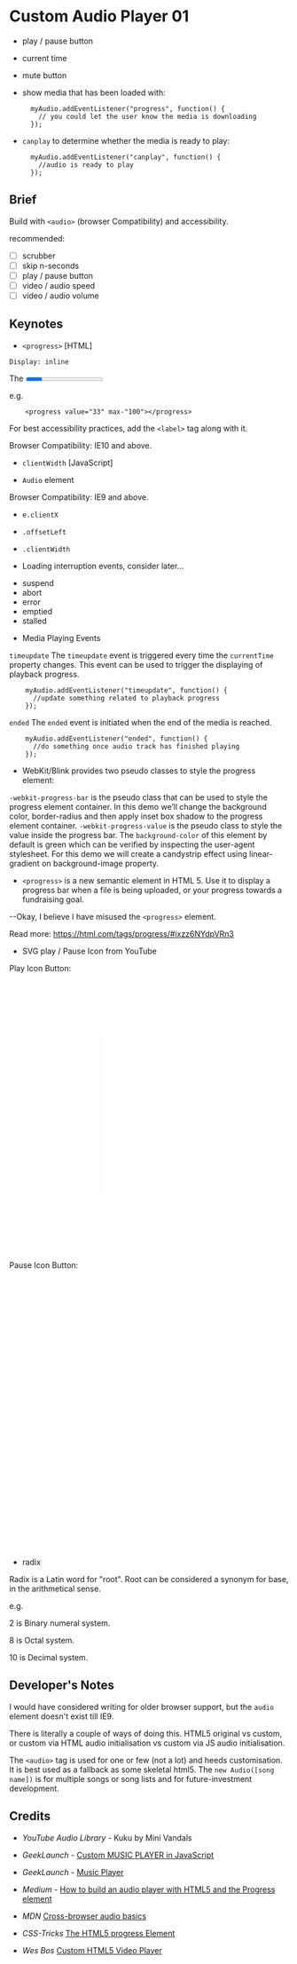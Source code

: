 # Custom Audio Player 01

- play / pause button
- current time
- mute button
- show media that has been loaded with:

        myAudio.addEventListener("progress", function() {
          // you could let the user know the media is downloading
        });

- `canplay` to determine whether the media is ready to play:

        myAudio.addEventListener("canplay", function() {
          //audio is ready to play
        });



## Brief

Build with `<audio>` (browser Compatibility) and accessibility.

recommended:

- [ ] scrubber
- [ ] skip n-seconds
- [ ] play / pause button
- [ ] video / audio speed
- [ ] video / audio volume

## Keynotes

* `<progress>` [HTML]

`Display: inline`

The <progress> element is used to create a progress bar to serve as a visual demonstration of progress towards the completion of task or goal. The max and value attributes are used to define how much progress (value) has been made towards task completion (max).

e.g.

        <progress value="33" max-"100"></progress>

For best accessibility practices, add the `<label>` tag along with it.

Browser Compatibility: IE10 and above.

* `clientWidth` [JavaScript]

* `Audio` element

Browser Compatibility: IE9 and above.

* `e.clientX`

* `.offsetLeft`

* `.clientWidth`

* Loading interruption events, consider later...

- suspend
- abort
- error
- emptied
- stalled

* Media Playing Events

`timeupdate`
The `timeupdate` event is triggered every time the `currentTime` property changes. This event can be used to trigger the displaying of playback progress.


        myAudio.addEventListener("timeupdate", function() {
          //update something related to playback progress
        });

`ended`
The `ended` event is initiated when the end of the media is reached.

        myAudio.addEventListener("ended", function() {
          //do something once audio track has finished playing
        });

* WebKit/Blink provides two pseudo classes to style the progress element:

`-webkit-progress-bar` is the pseudo class that can be used to style the progress element container. In this demo we’ll change the background color, border-radius and then apply inset box shadow to the progress element container.
`-webkit-progress-value` is the pseudo class to style the value inside the progress bar. The `background-color` of this element by default is green which can be verified by inspecting the user-agent stylesheet. For this demo we will create a candystrip effect using linear-gradient on background-image property.

* `<progress>` is a new semantic element in HTML 5. Use it to display a progress bar when a file is being uploaded, or your progress towards a fundraising goal.

--Okay, I believe I have misused the `<progress>` element.

Read more: https://html.com/tags/progress/#ixzz6NYdpVRn3

* SVG play / Pause Icon from YouTube

Play Icon Button:
        <svg viewBox="0 0 56 56" preserveAspectRatio="xMidYMid meet" fill="none"><polygon fill="#FFFFFF" points="18.6666667 11.6666667 18.6666667 44.3333333 44.3333333 28"></polygon><polygon points="0 0 56 0 56 56 0 56"></polygon></svg>


Pause Icon Button:
        <svg viewBox="0 0 56 56" preserveAspectRatio="xMidYMid meet" fill="none"><path fill="#FFFFFF" d="M14,44.3333333 L23.3333333,44.3333333 L23.3333333,11.6666667 L14,11.6666667 L14,44.3333333 Z M32.6666667,11.6666667 L32.6666667,44.3333333 L42,44.3333333 L42,11.6666667 L32.6666667,11.6666667 Z"></path><polygon points="0 0 56 0 56 56 0 56"></polygon></svg>

* radix

Radix is a Latin word for "root". Root can be considered a synonym for base, in the arithmetical sense.

e.g.

2 is Binary numeral system.

8 is Octal system.

10 is Decimal system.

## Developer's Notes

I would have considered writing for older browser support, but the `audio` element doesn't exist till IE9.

There is literally a couple of ways of doing this. HTML5 original vs custom, or custom via HTML audio initialisation vs custom via JS audio initialisation.

The `<audio>` tag is used for one or few (not a lot) and heeds customisation. It is best used as a fallback as some skeletal html5. The `new Audio([song name])` is for multiple songs or song lists and for future-investment development.

## Credits

- _YouTube Audio Library_ - Kuku by Mini Vandals

- _GeekLaunch_ - [Custom MUSIC PLAYER in JavaScript](https://youtu.be/7gG_UAx8aUU)

- _GeekLaunch_ - [Music Player](https://github.com/GeekLaunch/music-player/blob/master/music-player.js)

- _Medium_ - [How to build an audio player with HTML5 and the Progress element](https://m.dotdev.co/how-to-build-an-audio-player-with-html5-and-the-progress-element-487cbbbaebfc)

- _MDN_ [Cross-browser audio basics](https://developer.mozilla.org/en-US/docs/Web/Guide/Audio_and_video_delivery/Cross-browser_audio_basics)

- _CSS-Tricks_ [The HTML5 progress Element](https://css-tricks.com/html5-progress-element/)

- _Wes Bos_ [Custom HTML5 Video Player](https://youtu.be/yx-HYerClEA)
